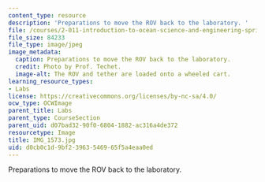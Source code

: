 ```yaml
---
content_type: resource
description: 'Preparations to move the ROV back to the laboratory. '
file: /courses/2-011-introduction-to-ocean-science-and-engineering-spring-2006/d0cb0c1d9bf23963546965f5a4eaa0ed_IMG_1573.jpg
file_size: 84233
file_type: image/jpeg
image_metadata:
  caption: Preparations to move the ROV back to the laboratory.
  credit: Photo by Prof. Techet.
  image-alt: The ROV and tether are loaded onto a wheeled cart.
learning_resource_types:
- Labs
license: https://creativecommons.org/licenses/by-nc-sa/4.0/
ocw_type: OCWImage
parent_title: Labs
parent_type: CourseSection
parent_uid: d07bad32-90f0-6804-1882-ac316a4de372
resourcetype: Image
title: IMG_1573.jpg
uid: d0cb0c1d-9bf2-3963-5469-65f5a4eaa0ed
---
```

Preparations to move the ROV back to the laboratory. 